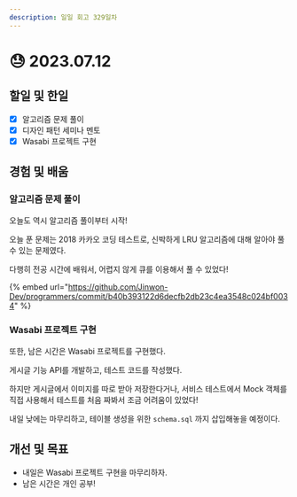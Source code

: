 ```yaml
---
description: 일일 회고 329일차
---
```


# 😓 2023.07.12

## 할일 및 한일&#x20;

* [x] 알고리즘 문제 풀이&#x20;
* [x] 디자인 패턴 세미나 멘토&#x20;
* [x] Wasabi 프로젝트 구현&#x20;

## 경험 및 배움&#x20;

### 알고리즘 문제 풀이&#x20;

오늘도 역시 알고리즘 풀이부터 시작!

오늘 푼 문제는 2018 카카오 코딩 테스트로, 신박하게 LRU 알고리즘에 대해 알아야 풀 수 있는 문제였다.

다행히 전공 시간에 배워서, 어렵지 않게 큐를 이용해서 풀 수 있었다!

{% embed url="https://github.com/Jinwon-Dev/programmers/commit/b40b393122d6decfb2db23c4ea3548c024bf0034" %}

### Wasabi 프로젝트 구현&#x20;

또한, 남은 시간은 Wasabi 프로젝트를 구현했다.

게시글 기능 API를 개발하고, 테스트 코드를 작성했다.

하지만 게시글에서 이미지를 따로 받아 저장한다거나, 서비스 테스트에서 Mock 객체를 직접 사용해서 테스트를 처음 짜봐서 조금 어려움이 있었다!

내일 낮에는 마무리하고, 테이블 생성을 위한 `schema.sql` 까지 삽입해놓을 예정이다.

## 개선 및 목표&#x20;

* 내일은 Wasabi 프로젝트 구현을 마무리하자.&#x20;
* 남은 시간은 개인 공부!&#x20;

